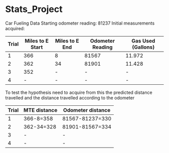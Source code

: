 # Stats_Project

Car Fueling Data
Starting odometer reading: 81237
Initial measurements acquired:

| Trial | Miles to E Start | Miles to E End | Odometer Reading | Gas Used (Gallons) |
| --- | --- | --- | --- | --- |
| 1 | 366 | 8 | 81567 | 11.972 |  
| 2 | 362 | 34 | 81901 | 11.428 |
| 3 | 352 | - | - | - |
| 4 | - | - | - | - |

To test the hypothesis need to acquire from this the predicted distance travelled and the distance travelled according to the odometer

| Trial | MTE distance | Odometer distance |
| --- | --- | --- |
| 1 | 366-8=358 | 81567-81237=330 |
| 2 | 362-34=328 | 81901-81567=334 |
| 3 | - | - |
| 4 | - | - |
